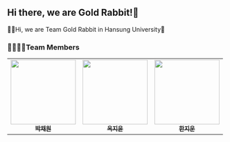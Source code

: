 ## Hi there, we are Gold Rabbit!👋

🙋‍♀️Hi, we are Team Gold Rabbit in Hansung University🌈

### 👨‍👩‍👧‍👧Team Members
<table>
  <tbody>
    <tr>
      <td align="center"><a href="https://github.com/muppychae1"><img src="https://avatars.githubusercontent.com/u/109191101?v=4" width="150px;" alt=""/><br /><sub><b>박채원</b></sub></a><br /></td>
      <td align="center"><a href="https://github.com/jiyoonOk"><img src="https://avatars.githubusercontent.com/u/117191908?v=4" width="150px;" alt=""/><br /><sub><b>옥지윤</b></sub></a><br /></td>
      <td align="center"><a href="https://github.com/Hjwoon"><img src="https://avatars.githubusercontent.com/u/100463930?v=4" width="150px;" alt=""/><br /><sub><b>한지운</b></sub></a><br /></td>
    </tr>
  </tbody>
</table>
<!--

**Here are some ideas to get you started:**

🙋‍♀️ A short introduction - what is your organization all about?
🌈 Contribution guidelines - how can the community get involved?
👩‍💻 Useful resources - where can the community find your docs? Is there anything else the community should know?
🍿 Fun facts - what does your team eat for breakfast?
🧙 Remember, you can do mighty things with the power of [Markdown](https://docs.github.com/github/writing-on-github/getting-started-with-writing-and-formatting-on-github/basic-writing-and-formatting-syntax)
-->
